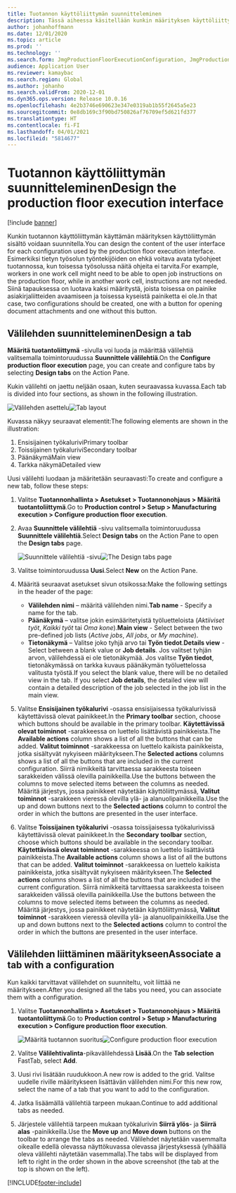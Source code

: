 ```yaml
---
title: Tuotannon käyttöliittymän suunnitteleminen
description: Tässä aiheessa käsitellään kunkin määrityksen käyttöliittymän sisällön suunnittelua.
author: johanhoffmann
ms.date: 12/01/2020
ms.topic: article
ms.prod: ''
ms.technology: ''
ms.search.form: JmgProductionFloorExecutionConfiguration, JmgProductionFloorExecutionConfigurationTab
audience: Application User
ms.reviewer: kamaybac
ms.search.region: Global
ms.author: johanho
ms.search.validFrom: 2020-12-01
ms.dyn365.ops.version: Release 10.0.16
ms.openlocfilehash: 4e2b3746e690623e347e0319ab1b55f2645a5e23
ms.sourcegitcommit: 0e8db169c3f90bd750826af76709ef5d621fd377
ms.translationtype: HT
ms.contentlocale: fi-FI
ms.lasthandoff: 04/01/2021
ms.locfileid: "5814677"
---
```

# <a name="design-the-production-floor-execution-interface"></a><span data-ttu-id="64721-103">Tuotannon käyttöliittymän suunnitteleminen</span><span class="sxs-lookup"><span data-stu-id="64721-103">Design the production floor execution interface</span></span>

[!include [banner](../includes/banner.md)]

<span data-ttu-id="64721-104">Kunkin tuotannon käyttöliittymän käyttämän määrityksen käyttöliittymän sisältö voidaan suunnitella.</span><span class="sxs-lookup"><span data-stu-id="64721-104">You can design the content of the user interface for each configuration used by the production floor execution interface.</span></span> <span data-ttu-id="64721-105">Esimerkiksi tietyn työsolun työntekijöiden on ehkä voitava avata työohjeet tuotannossa, kun toisessa työsolussa näitä ohjeita ei tarvita.</span><span class="sxs-lookup"><span data-stu-id="64721-105">For example, workers in one work cell might need to be able to open job instructions on the production floor, while in another work cell, instructions are not needed.</span></span> <span data-ttu-id="64721-106">Siinä tapauksessa on luotava kaksi määritystä, joista toisessa on painike asiakirjaliitteiden avaamiseen ja toisessa kyseistä painiketta ei ole.</span><span class="sxs-lookup"><span data-stu-id="64721-106">In that case, two configurations should be created, one with a button for opening document attachments and one without this button.</span></span>

## <a name="design-a-tab"></a><span data-ttu-id="64721-107">Välilehden suunnitteleminen</span><span class="sxs-lookup"><span data-stu-id="64721-107">Design a tab</span></span>

<span data-ttu-id="64721-108">**Määritä tuotantoliittymä** -sivulla voi luoda ja määrittää välilehtiä valitsemalla toimintoruudussa **Suunnittele välilehtiä**.</span><span class="sxs-lookup"><span data-stu-id="64721-108">On the **Configure production floor execution** page, you can create and configure tabs by selecting **Design tabs** on the Action Pane.</span></span>

<span data-ttu-id="64721-109">Kukin välilehti on jaettu neljään osaan, kuten seuraavassa kuvassa.</span><span class="sxs-lookup"><span data-stu-id="64721-109">Each tab is divided into four sections, as shown in the following illustration.</span></span>

<span data-ttu-id="64721-110">![Välilehden asettelu](media/pfe-tab-layout.png "Välilehden asettelu")</span><span class="sxs-lookup"><span data-stu-id="64721-110">![Tab layout](media/pfe-tab-layout.png "Tab layout")</span></span>

<span data-ttu-id="64721-111">Kuvassa näkyy seuraavat elementit:</span><span class="sxs-lookup"><span data-stu-id="64721-111">The following elements are shown in the illustration:</span></span>

1. <span data-ttu-id="64721-112">Ensisijainen työkalurivi</span><span class="sxs-lookup"><span data-stu-id="64721-112">Primary toolbar</span></span>
1. <span data-ttu-id="64721-113">Toissijainen työkalurivi</span><span class="sxs-lookup"><span data-stu-id="64721-113">Secondary toolbar</span></span>
1. <span data-ttu-id="64721-114">Päänäkymä</span><span class="sxs-lookup"><span data-stu-id="64721-114">Main view</span></span>
1. <span data-ttu-id="64721-115">Tarkka näkymä</span><span class="sxs-lookup"><span data-stu-id="64721-115">Detailed view</span></span>

<span data-ttu-id="64721-116">Uusi välilehti luodaan ja määritetään seuraavasti:</span><span class="sxs-lookup"><span data-stu-id="64721-116">To create and configure a new tab, follow these steps:</span></span>

1. <span data-ttu-id="64721-117">Valitse **Tuotannonhallinta \> Asetukset \> Tuotannonohjaus \> Määritä tuotantoliittymä**.</span><span class="sxs-lookup"><span data-stu-id="64721-117">Go to **Production control \> Setup \> Manufacturing execution \> Configure production floor execution**.</span></span>

1. <span data-ttu-id="64721-118">Avaa **Suunnittele välilehtiä** -sivu valitsemalla toimintoruudussa **Suunnittele välilehtiä**.</span><span class="sxs-lookup"><span data-stu-id="64721-118">Select **Design tabs** on the Action Pane to open the **Design tabs** page.</span></span>

    <span data-ttu-id="64721-119">![Suunnittele välilehtiä -sivu](media/pfe-design-tabs.png "Suunnittele välilehtiä -sivu")</span><span class="sxs-lookup"><span data-stu-id="64721-119">![The Design tabs page](media/pfe-design-tabs.png "The Design tabs page")</span></span>

1. <span data-ttu-id="64721-120">Valitse toimintoruudussa **Uusi**.</span><span class="sxs-lookup"><span data-stu-id="64721-120">Select **New** on the Action Pane.</span></span>

1. <span data-ttu-id="64721-121">Määritä seuraavat asetukset sivun otsikossa:</span><span class="sxs-lookup"><span data-stu-id="64721-121">Make the following settings in the header of the page:</span></span>

    - <span data-ttu-id="64721-122">**Välilehden nimi** – määritä välilehden nimi.</span><span class="sxs-lookup"><span data-stu-id="64721-122">**Tab name** - Specify a name for the tab.</span></span>
    - <span data-ttu-id="64721-123">**Päänäkymä** – valitse jokin esimääritetyistä työluetteloista (*Aktiiviset työt*, *Kaikki työt* tai *Oma kone*).</span><span class="sxs-lookup"><span data-stu-id="64721-123">**Main view** - Select between the two pre-defined job lists (*Active jobs*, *All jobs*, or *My machine*).</span></span>
    - <span data-ttu-id="64721-124">**Tietonäkymä** – Valitse joko tyhjä arvo tai **Työn tiedot**.</span><span class="sxs-lookup"><span data-stu-id="64721-124">**Details view** - Select between a blank value or **Job details**.</span></span> <span data-ttu-id="64721-125">Jos valitset tyhjän arvon, välilehdessä ei ole tietonäkymää. Jos valitse **Työn tiedot**, tietonäkymässä on tarkka kuvaus päänäkymän työluettelossa valitusta työstä.</span><span class="sxs-lookup"><span data-stu-id="64721-125">If you select the blank value, there will be no detailed view in the tab. If you select **Job details**, the detailed view will contain a detailed description of the job selected in the job list in the main view.</span></span>

1. <span data-ttu-id="64721-126">Valitse **Ensisijainen työkalurivi** -osassa ensisijaisessa työkalurivissä käytettävissä olevat painikkeet.</span><span class="sxs-lookup"><span data-stu-id="64721-126">In the **Primary toolbar** section, choose which buttons should be available in the primary toolbar.</span></span> <span data-ttu-id="64721-127">**Käytettävissä olevat toiminnot** -sarakkeessa on luettelo lisättävistä painikkeista.</span><span class="sxs-lookup"><span data-stu-id="64721-127">The **Available actions** column shows a list of all the buttons that can be added.</span></span> <span data-ttu-id="64721-128">**Valitut toiminnot** -sarakkeessa on luettelo kaikista painikkeista, jotka sisältyvät nykyiseen määritykseen.</span><span class="sxs-lookup"><span data-stu-id="64721-128">The **Selected actions** columns shows a list of all the buttons that are included in the current configuration.</span></span> <span data-ttu-id="64721-129">Siirrä nimikkeitä tarvittaessa sarakkeesta toiseen sarakkeiden välissä olevilla painikkeilla.</span><span class="sxs-lookup"><span data-stu-id="64721-129">Use the buttons between the columns to move selected items between the columns as needed.</span></span> <span data-ttu-id="64721-130">Määritä järjestys, jossa painikkeet näytetään käyttöliittymässä, **Valitut toiminnot** -sarakkeen vieressä olevilla ylä- ja alanuolipainikkeilla.</span><span class="sxs-lookup"><span data-stu-id="64721-130">Use the up and down buttons next to the **Selected actions** column to control the order in which the buttons are presented in the user interface.</span></span>

1. <span data-ttu-id="64721-131">Valitse **Toissijainen** **työkalurivi** -osassa toissijaisessa työkalurivissä käytettävissä olevat painikkeet.</span><span class="sxs-lookup"><span data-stu-id="64721-131">In the **Secondary** **toolbar** section, choose which buttons should be available in the secondary toolbar.</span></span> <span data-ttu-id="64721-132">**Käytettävissä olevat toiminnot** -sarakkeessa on luettelo lisättävistä painikkeista.</span><span class="sxs-lookup"><span data-stu-id="64721-132">The **Available actions** column shows a list of all the buttons that can be added.</span></span> <span data-ttu-id="64721-133">**Valitut toiminnot** -sarakkeessa on luettelo kaikista painikkeista, jotka sisältyvät nykyiseen määritykseen.</span><span class="sxs-lookup"><span data-stu-id="64721-133">The **Selected actions** columns shows a list of all the buttons that are included in the current configuration.</span></span> <span data-ttu-id="64721-134">Siirrä nimikkeitä tarvittaessa sarakkeesta toiseen sarakkeiden välissä olevilla painikkeilla.</span><span class="sxs-lookup"><span data-stu-id="64721-134">Use the buttons between the columns to move selected items between the columns as needed.</span></span> <span data-ttu-id="64721-135">Määritä järjestys, jossa painikkeet näytetään käyttöliittymässä, **Valitut toiminnot** -sarakkeen vieressä olevilla ylä- ja alanuolipainikkeilla.</span><span class="sxs-lookup"><span data-stu-id="64721-135">Use the up and down buttons next to the **Selected actions** column to control the order in which the buttons are presented in the user interface.</span></span>

## <a name="associate-a-tab-with-a-configuration"></a><span data-ttu-id="64721-136">Välilehden liittäminen määritykseen</span><span class="sxs-lookup"><span data-stu-id="64721-136">Associate a tab with a configuration</span></span>

<span data-ttu-id="64721-137">Kun kaikki tarvittavat välilehdet on suunniteltu, voit liittää ne määritykseen.</span><span class="sxs-lookup"><span data-stu-id="64721-137">After you designed all the tabs you need, you can associate them with a configuration.</span></span>

1. <span data-ttu-id="64721-138">Valitse **Tuotannonhallinta \> Asetukset \> Tuotannonohjaus \> Määritä tuotantoliittymä**.</span><span class="sxs-lookup"><span data-stu-id="64721-138">Go to **Production control \> Setup \> Manufacturing execution \> Configure production floor execution**.</span></span>

    <span data-ttu-id="64721-139">![Määritä tuotannon suoritus](media/pfe-config-prod-floor-execution.png "Määritä tuotannon suoritus")</span><span class="sxs-lookup"><span data-stu-id="64721-139">![Configure production floor execution](media/pfe-config-prod-floor-execution.png "Configure production floor execution")</span></span>

1. <span data-ttu-id="64721-140">Valitse **Välilehtivalinta**-pikavälilehdessä **Lisää**.</span><span class="sxs-lookup"><span data-stu-id="64721-140">On the **Tab selection** FastTab, select **Add**.</span></span>

1. <span data-ttu-id="64721-141">Uusi rivi lisätään ruudukkoon.</span><span class="sxs-lookup"><span data-stu-id="64721-141">A new row is added to the grid.</span></span> <span data-ttu-id="64721-142">Valitse uudelle riville määritykseen lisättävän välilehden nimi.</span><span class="sxs-lookup"><span data-stu-id="64721-142">For this new row, select the name of a tab that you want to add to the configuration.</span></span>

1. <span data-ttu-id="64721-143">Jatka lisäämällä välilehtiä tarpeen mukaan.</span><span class="sxs-lookup"><span data-stu-id="64721-143">Continue to add additional tabs as needed.</span></span>

1. <span data-ttu-id="64721-144">Järjestele välilehtiä tarpeen mukaan työkalurivin **Siirrä ylös**- ja **Siirrä alas** -painikkeilla.</span><span class="sxs-lookup"><span data-stu-id="64721-144">Use the **Move up** and **Move down** buttons on the toolbar to arrange the tabs as needed.</span></span> <span data-ttu-id="64721-145">Välilehdet näytetään vasemmalta oikealle edellä olevassa näyttökuvassa olevassa järjestyksessä (ylhäällä oleva välilehti näytetään vasemmalla).</span><span class="sxs-lookup"><span data-stu-id="64721-145">The tabs will be displayed from left to right in the order shown in the above screenshot (the tab at the top is shown on the left).</span></span>


[!INCLUDE[footer-include](../../includes/footer-banner.md)]